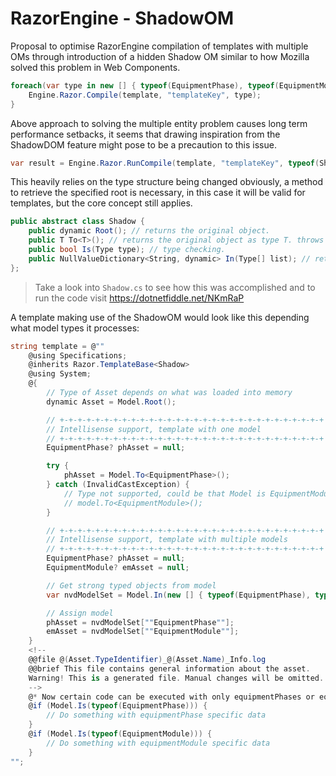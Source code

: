 # RazorEngine - ShadowOM
Proposal to optimise RazorEngine compilation of templates with multiple OMs
through introduction of a hidden Shadow OM similar to how Mozilla solved this problem in Web Components.
```csharp
foreach(var type in new [] { typeof(EquipmentPhase), typeof(EquipmentModule) }) {
    Engine.Razor.Compile(template, "templateKey", type);
}
```
Above approach to solving the multiple entity problem causes long term performance setbacks,
it seems that drawing inspiration from the ShadowDOM feature might pose to be a precaution to this issue.
```csharp
var result = Engine.Razor.RunCompile(template, "templateKey", typeof(Shadow), equipmentPhaseOM);
```
This heavily relies on the type structure being changed obviously, a method to retrieve the specified root is necessary,
in this case it will be valid for templates, but the core concept still applies. 

```csharp
public abstract class Shadow {
    public dynamic Root(); // returns the original object.
    public T To<T>(); // returns the original object as type T. throws InvalidCastException
    public bool Is(Type type); // type checking.
    public NullValueDictionary<String, dynamic> In(Type[] list); // returns collection with matching type.
};
```

>Take a look into <code>Shadow.cs</code> to see how this was accomplished and to run the code visit https://dotnetfiddle.net/NKmRaP

A template making use of the ShadowOM
would look like this depending what model types it processes:
```csharp
string template = @""
    @using Specifications;
    @inherits Razor.TemplateBase<Shadow>
    @using System;
    @{
        // Type of Asset depends on what was loaded into memory
        dynamic Asset = Model.Root();

        // +-+-+-+-+-+-+-+-+-+-+-+-+-+-+-+-+-+-+-+-+-+-+-+-+-+-+-+-+-+
        // Intellisense support, template with one model
        // +-+-+-+-+-+-+-+-+-+-+-+-+-+-+-+-+-+-+-+-+-+-+-+-+-+-+-+-+-+
        EquipmentPhase? phAsset = null;

        try {
            phAsset = Model.To<EquipmentPhase>();
        } catch (InvalidCastException) {
            // Type not supported, could be that Model is EquipmentModule
            // model.To<EquipmentModule>();
        }

        // +-+-+-+-+-+-+-+-+-+-+-+-+-+-+-+-+-+-+-+-+-+-+-+-+-+-+-+-+-+
        // Intellisense support, template with multiple models
        // +-+-+-+-+-+-+-+-+-+-+-+-+-+-+-+-+-+-+-+-+-+-+-+-+-+-+-+-+-+
        EquipmentPhase? phAsset = null;
        EquipmentModule? emAsset = null;

        // Get strong typed objects from model
        var nvdModelSet = Model.In(new [] { typeof(EquipmentPhase), typeof(EquipmentModule) });

        // Assign model
        phAsset = nvdModelSet[""EquipmentPhase""];
        emAsset = nvdModelSet[""EquipmentModule""];
    }
    <!--
    @@file @(Asset.TypeIdentifier)_@(Asset.Name)_Info.log
    @@brief This file contains general information about the asset.
    Warning! This is a generated file. Manual changes will be omitted.
    -->
    @* Now certain code can be executed with only equipmentPhases or equipmentModules *@
    @if (Model.Is(typeof(EquipmentPhase))) {
        // Do something with equipmentPhase specific data
    }
    @if (Model.Is(typeof(EquipmentModule))) {
        // Do something with equipmentModule specific data
    }
"";
```
